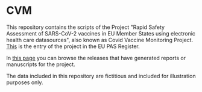 # CVM

This repository contains the scripts of the Project "Rapid Safety Assessment of SARS-CoV-2 vaccines in EU Member States using electronic health care datasources", also known as Covid Vaccine Monitoring Project. [This](https://www.encepp.eu/encepp/viewResource.htm?id=106482) is the entry of the project in the EU PAS Register.

In [this page](https://github.com/VAC4EU/CVM/wiki/Covid-Vaccine-Monitoring-final-scripts-repository) you can browse the releases that have generated reports or manuscripts for the project. 

The data included in this repository are fictitious and included for illustration purposes only. 
